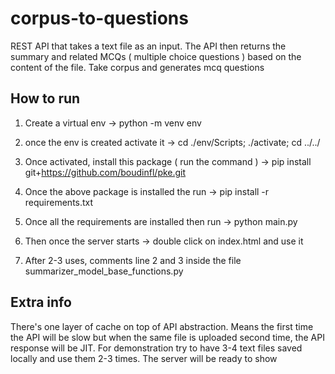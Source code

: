 # corpus-to-questions
REST API that takes a text file as an input. The API then returns the summary and related MCQs ( multiple choice questions ) based on the content of the file.
Take corpus and generates mcq questions

## How to run

1. Create a virtual env -> 
  python -m venv env
  
2. once the env is created activate it -> 
  cd ./env/Scripts; ./activate; cd ../../

3. Once activated, install this package ( run the command ) -> 
  pip install git+https://github.com/boudinfl/pke.git

4. Once the above package is installed the run -> 
  pip install -r requirements.txt
 
5. Once all the requirements are installed then run -> python main.py

6. Then once the server starts -> 
  double click on index.html and use it

6. After 2-3 uses, comments line 2 and 3 inside the file summarizer_model_base_functions.py


## Extra info

There's one layer of cache on top of API abstraction. Means the first time the API will be slow but when the same file is uploaded second time, the API response will be JIT.
For demonstration try to have 3-4 text files saved locally and use them 2-3 times. The server will be ready to show
